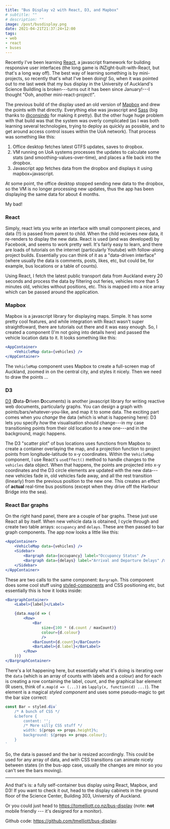 ```yaml
---
title: "Bus Display v2 with React, D3, and Mapbox"
# subtitle: ""
# description: ""
image: /post/busdisplay.png
date: 2021-04-21T21:37:24+12:00
tags:
- web
- react
- buses
---
```


<!-- ![](/post/busdisplay.png) -->


Recently I've been learning [React](https://reactjs.org), a javascript framework for building responsive user interfaces (the long game is iNZight-built-with-React, but that's a long way off). The best way of learning something is by mini-projects, so recently that's what I've been doing! So, when it was pointed out to me last week that my bus display in the University of Auckland's Science Buildling is broken---turns out it has been since January!---I thought "Ooh, another mini-react-project!".

The previous build of the display used an old version of [Mapbox](https://www.mapbox.com/) and drew the points with that directly. Everything else was javascript and [Sass](https://sass-lang.com/) (big thanks to [@consindo](https://twitter.com/consindo) for making it pretty). But the other huge huge problem with that build was that the system was overly complicated (as I was both learning several technologies, trying to deploy as quickly as possible, and to get around access control issues within the UoA network). That process was something like this:

1. Office desktop fetches latest GTFS updates, saves to dropbox.
2. VM running on UoA systems processes the updates to calculate some stats (and smoothing-values-over-time), and places a file back into the dropbox.
3. Javascript app fetches data from the dropbox and displays it using mapbox+javascript.

At some point, the office desktop stopped sending new data to the dropbox, so the VM is no longer processing new updates, thus the app has been displaying the same data for about 4 months.

My bad!

### React

Simply, react lets you write an interface with small component pieces, and data (!!) is passed from parent to child. When the child recieves new data, it re-renders to display the new data. React is used (and was developed) by Facebook, and seems to work pretty well. It's fairly easy to learn, and there are loads of tutorials on the internet (particularly Youtube) with follow-along project builds. Essentially you can think of it as a "data-driven interface" (where usually the data is comments, posts, likes, etc, but could be, for example, bus locations or a table of counts).

Using React, I fetch the latest public transport data from Auckland every 20 seconds and process the data by filtering out feries, vehicles more than 5 minutes old, vehicles without positions, etc. This is mapped into a nice array which can be passed around the application.


### Mapbox

Mapbox is a javascript library for displaying maps. Simple. It has some pretty cool features, and while integration with React wasn't super straightfoward, there are tutorials out there and it was easy enough. So, I created a component (I'm not going into details here) and passed the vehicle location data to it. It looks something like this:
```jsx
<AppContainer>
    <VehicleMap data={vehicles} />
</AppContainer>
```
The `VehicleMap` component uses Mapbox to create a full-screen map of Auckland, zoomed in on the central city, and styles it nicely. Then we need to draw the points ...

### D3

[D3](https://d3js.org/) (**D**ata-**D**riven **D**ocuments) is another javascript library for writing reactive web documents, particularly graphs. You can design a graph with points/bars/whatever-you-like, and map it to some data. The exciting part comes when you *change* the data (which is what is happening here): D3 lets you specify *how* the visualisation should change---in my case transitioning points from their old location to a new one---and in the background, magic happens.

The D3 "scatter plot" of bus locations uses functions from Mapbox to create a container overlaying the map, and a projection function to project points from longitude-latitude to x-y coordinates. Within the `VehicleMap` component, I use React's `useEffect()` method to handle changes to the `vehicles` data object. When that happens, the points are projected into x-y coordinates and the D3 circle elements are updated with the new data---new vehicles fade in, old vehicles fade away, and all the rest transition (linearly) from the previous position to the new one. This creates an effect of **actual** real-time bus positions (except when they drive off the Harbour Bridge into the sea).


### React Bar graphs

On the right hand panel, there are a couple of bar graphs. These just use React all by itself. When new vehicle data is obtained, I cycle through and create two table arrays: `occupancy` and `delays`. These are then passed to bar graph components. The app now looks a little like this:
```jsx
<AppContainer>
    <VehicleMap data={vehicles} />
    <Sidebar>
        <Bargraph data={occupancy} label="Occupancy Status" />
        <Bargraph data={delays} label="Arrival and Departure Delays" />
    </Sidebar>
</AppContainer>
```

These are two calls to the same component: `Bargraph`. This component does some cool stuff using [styled-components](https://styled-components.com/) and CSS positioning etc, but essentially this is how it looks inside:
```jsx
<BargraphContainer>
    <Label>{label}</Label>

    {data.map(d => (
        <Row>
            <Bar
                size={100 * (d.count / maxCount)}
                colour={d.colour}
                />
            <BarCount>{d.count}</BarCount>
            <BarLabel>{d.label}</BarLabel>
        </Row>
    ))}
</BargraphContainer>
```
There's a lot happening here, but essentially what it's doing is iterating over the `data` (which is an array of counts with labels and a colour) and for each is creating a row containing the label, count, and the graphical bar element (R users, think of `x.map(d => (...))` as `lapply(x, function(d) ...)`). The element is a magical *styled component* and uses some pseudo-magic to get the bar size correct:
```jsx
const Bar = styled.div`
    /* A bunch of CSS */
    &:before {
        content: '';
        /* More silly CSS stuff */
        width: ${props => props.height}%;
        background: ${props => props.colour};
    }
`
```
So, the data is passed and the bar is resized accordingly. This could be used for any array of data, and with CSS transitions can animate nicely between states (in the bus-app case, usually the changes are minor so you can't see the bars moving).

***

And that's is: a fully self-container bus display using React, Mapbox, and D3! If you want to check it out, head to the display cabinets in the ground floor of the Science Center, Building 303, University of Auckland.

Or you could just head to https://tomelliott.co.nz/bus-display (note: **not** mobile friendly --- it's designed for a monitor).

Github code: https://github.com/tmelliott/bus-display.
